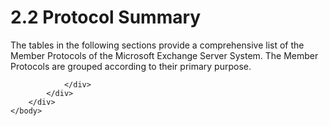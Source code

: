 <html dir="LTR" xmlns:mshelp="http://msdn.microsoft.com/mshelp" xmlns:ddue="http://ddue.schemas.microsoft.com/authoring/2003/5" xmlns:xlink="http://www.w3.org/1999/xlink" xmlns:tool="http://www.microsoft.com/tooltip">
    <head>
        <meta http-equiv="Content-Type" content="text/html; CHARSET=utf-8"></meta>
        <meta name="save" content="history"></meta>
        <title>2.2 Protocol Summary</title>
        <xml>
            <mshelp:toctitle title="2.2 Protocol Summary"></mshelp:toctitle>
            <mshelp:rltitle title="[MS-OXPROTO]: Protocol Summary"></mshelp:rltitle>
            <mshelp:keyword index="A" term="4c492f56-ef95-4c8d-b505-e3c55c364c61"></mshelp:keyword>
            <mshelp:attr name="DCSext.ContentType" value="open specification"></mshelp:attr>
            <mshelp:attr name="AssetID" value="4c492f56-ef95-4c8d-b505-e3c55c364c61"></mshelp:attr>
            <mshelp:attr name="TopicType" value="kbRef"></mshelp:attr>
            <mshelp:attr name="DCSext.Title" value="[MS-OXPROTO]: Protocol Summary" />
        </xml>
    </head>
    <body>
        <div id="header">
            <h1 class="heading">2.2 Protocol Summary</h1>
        </div>
        <div id="mainSection">
            <div id="mainBody">
                <div id="allHistory" class="saveHistory"></div>
                <div id="sectionSection0" class="section" name="collapseableSection">
                    

<p>The tables in the following sections provide a comprehensive
list of the Member Protocols of the Microsoft Exchange Server System. The Member
Protocols are grouped according to their primary purpose.</p>


                </div>
            </div>
        </div>
    </body>
</html>